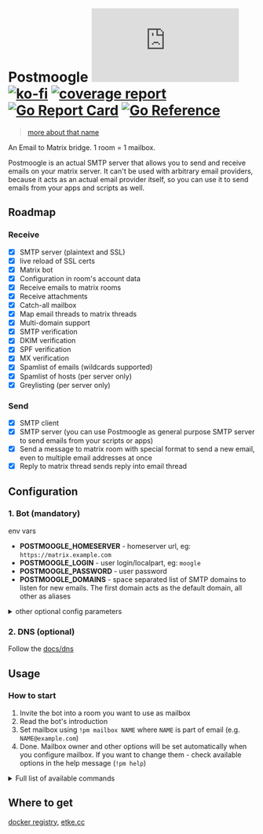 # Postmoogle [![Matrix](https://img.shields.io/matrix/postmoogle:etke.cc?logo=matrix&style=for-the-badge&server_fqdn=matrix.org)](https://matrix.to/#/#postmoogle:etke.cc)[![ko-fi](https://ko-fi.com/img/githubbutton_sm.svg)](https://ko-fi.com/etkecc) [![coverage report](https://gitlab.com/etke.cc/postmoogle/badges/main/coverage.svg)](https://gitlab.com/etke.cc/postmoogle/-/commits/main) [![Go Report Card](https://goreportcard.com/badge/gitlab.com/etke.cc/postmoogle)](https://goreportcard.com/report/gitlab.com/etke.cc/postmoogle) [![Go Reference](https://pkg.go.dev/badge/gitlab.com/etke.cc/postmoogle.svg)](https://pkg.go.dev/gitlab.com/etke.cc/postmoogle)

> [more about that name](https://finalfantasy.fandom.com/wiki/The_Little_Postmoogle_That_Could)

An Email to Matrix bridge. 1 room = 1 mailbox.

Postmoogle is an actual SMTP server that allows you to send and receive emails on your matrix server.
It can't be used with arbitrary email providers, because it acts as an actual email provider itself,
so you can use it to send emails from your apps and scripts as well.

## Roadmap

### Receive

- [x] SMTP server (plaintext and SSL)
- [x] live reload of SSL certs
- [x] Matrix bot
- [x] Configuration in room's account data
- [x] Receive emails to matrix rooms
- [x] Receive attachments
- [x] Catch-all mailbox
- [x] Map email threads to matrix threads
- [x] Multi-domain support
- [x] SMTP verification
- [x] DKIM verification
- [x] SPF verification
- [x] MX verification
- [x] Spamlist of emails (wildcards supported)
- [x] Spamlist of hosts (per server only)
- [x] Greylisting (per server only)

### Send

- [x] SMTP client
- [x] SMTP server (you can use Postmoogle as general purpose SMTP server to send emails from your scripts or apps)
- [x] Send a message to matrix room with special format to send a new email, even to multiple email addresses at once
- [x] Reply to matrix thread sends reply into email thread

## Configuration

### 1. Bot (mandatory)

env vars

* **POSTMOOGLE_HOMESERVER** - homeserver url, eg: `https://matrix.example.com`
* **POSTMOOGLE_LOGIN** - user login/localpart, eg: `moogle`
* **POSTMOOGLE_PASSWORD** - user password
* **POSTMOOGLE_DOMAINS** - space separated list of SMTP domains to listen for new emails. The first domain acts as the default domain, all other as aliases

<details>
<summary>other optional config parameters</summary>

* **POSTMOOGLE_PORT** - SMTP port to listen for new emails
* **POSTMOOGLE_PROXIES** - space separated list of IP addresses considered as trusted proxies, thus never banned
* **POSTMOOGLE_TLS_PORT** - secure SMTP port to listen for new emails. Requires valid cert and key as well
* **POSTMOOGLE_TLS_CERT** - space separated list of paths to the SSL certificates (chain) of your domains, note that position in the cert list must match the position of the cert's key in the key list
* **POSTMOOGLE_TLS_KEY** - space separated list of paths to the SSL certificates' private keys of your domains, note that position on the key list must match the position of cert in the cert list
* **POSTMOOGLE_TLS_REQUIRED** - require TLS connection, **even** on the non-TLS port (`POSTMOOGLE_PORT`). TLS connections are always required on the TLS port (`POSTMOOGLE_TLS_PORT`) regardless of this setting.
* **POSTMOOGLE_DATA_SECRET** - secure key (password) to encrypt account data, must be 16, 24, or 32 bytes long
* **POSTMOOGLE_STATUSMSG** - presence status message
* **POSTMOOGLE_MONITORING_SENTRY_DSN** - sentry DSN
* **POSTMOOGLE_MONITORING_SENTRY_RATE** - sentry sample rate, from 0 to 100 (default: 20)
* **POSTMOOGLE_MONITORING_HEALTHCHECKS_UUID** - healthchecks.io UUID
* **POSTMOOGLE_MONITORING_HEALTHCHECKS_DURATION** - heathchecks.io duration between pings in secods (default: 5)
* **POSTMOOGLE_LOGLEVEL** - log level
* **POSTMOOGLE_DB_DSN** - database connection string
* **POSTMOOGLE_DB_DIALECT** - database dialect (postgres, sqlite3)
* **POSTMOOGLE_MAILBOXES_RESERVED** - space separated list of reserved mailboxes, [docs/mailboxes.md](docs/mailboxes.md)
* **POSTMOOGLE_MAILBOXES_FORWARDED** - space separated list of forwarded from emails that should be ignored when sending replies
* **POSTMOOGLE_MAILBOXES_ACTIVATION** - activation flow for new mailboxes, [docs/mailboxes.md](docs/mailboxes.md)
* **POSTMOOGLE_MAXSIZE** - max email size (including attachments) in megabytes
* **POSTMOOGLE_ADMINS** - a space-separated list of admin users. See `POSTMOOGLE_USERS` for syntax examples
* **POSTMOOGLE_RELAY_HOST** - SMTP hostname of relay host (e.g. Sendgrid)
* **POSTMOOGLE_RELAY_PORT** - SMTP port of relay host
* **POSTMOOGLE_RELAY_USERNAME** - Username of relay host
* **POSTMOOGLE_RELAY_PASSWORD** - Password of relay host

You can find default values in [config/defaults.go](config/defaults.go)

</details>

### 2. DNS (optional)

Follow the [docs/dns](docs/dns.md)

## Usage

### How to start

1. Invite the bot into a room you want to use as mailbox
2. Read the bot's introduction
3. Set mailbox using `!pm mailbox NAME` where `NAME` is part of email (e.g. `NAME@example.com`)
4. Done. Mailbox owner and other options will be set automatically when you configure mailbox.
If you want to change them - check available options in the help message (`!pm help`)

<details>
<summary>Full list of available commands</summary>

* **!pm help** - Show help message
* **!pm stop** - Disable bridge for the room and clear all configuration

---

* **!pm mailbox** - Get or set mailbox of the room
* **!pm domain** - Get or set default domain of the room
* **!pm owner** - Get or set owner of the room
* **!pm password** - Get or set SMTP password of the room's mailbox

---

* **!pm nosend** - Get or set `nosend` of the room (`true` - disable email sending; `false` - enable email sending)
* **!pm noreplies** - Get or set `noreplies` of the room (`true` - ignore matrix replies; `false` - parse matrix replies)
* **!pm nosender** - Get or set `nosender` of the room (`true` - hide email sender; `false` - show email sender)
* **!pm norecipient** - Get or set `norecipient` of the room (`true` - hide recipient; `false` - show recipient)
* **!pm nocc** - Get or set `nocc` of the room (`true` - hide CC; `false` - show CC)
* **!pm nosubject** - Get or set `nosubject` of the room (`true` - hide email subject; `false` - show email subject)
* **!pm nohtml** - Get or set `nohtml` of the room (`true` - ignore HTML in email; `false` - parse HTML in emails)
* **!pm nothreads** - Get or set `nothreads` of the room (`true` - ignore email threads; `false` - convert email threads into matrix threads)
* **!pm nofiles** - Get or set `nofiles` of the room (`true` - ignore email attachments; `false` - upload email attachments)
* **!pm noinlines** - Get or set `noinlines` of the room (`true` - ignore inline attachments; `false` - upload inline attachments)

---

* **!pm spamcheck:mx** - only accept email from servers which seem prepared to receive it (those having valid MX records) (`true` - enable, `false` - disable)
* **!pm spamcheck:spf** - only accept email from senders which authorized to send it (those matching SPF records) (`true` - enable, `false` - disable)
* **!pm spamcheck:dkim** - only accept correctly authorized emails (without DKIM signature at all or with valid DKIM signature) (`true` - enable, `false` - disable)
* **!pm spamcheck:smtp** - only accept email from servers which seem prepared to receive it (those listening on an SMTP port) (`true` - enable, `false` - disable)
* **!pm spamlist** - Get or set `spamlist` of the room (comma-separated list), eg: `spammer@example.com,*@spammer.org,noreply@*`

---

* **!pm adminroom** - Get or set admin room
* **!pm dkim** - Get DKIM signature
* **!pm catch-all** - Configure catch-all mailbox
* **!pm queue:batch** - max amount of emails to process on each queue check
* **!pm queue:retries** - max amount of tries per email in queue before removal
* **!pm users** - Get or set allowed users patterns
* **!pm mailboxes** - Show the list of all mailboxes
* **!pm delete** &lt;mailbox&gt; - Delete specific mailbox

---

* **!pm greylist** - Set automatic greylisting duration in minutes (0 - disabled)
* **!pm banlist** - Enable/disable banlist and show current values
* **!pm banlist:add** - Ban an IP
* **!pm banlist:remove** - Unban an IP
* **!pm banlist:reset** - Reset banlist

</details>


## Where to get

[docker registry](https://gitlab.com/etke.cc/postmoogle/container_registry), [etke.cc](https://etke.cc)
